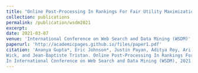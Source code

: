 ```yaml
---
title: "Online Post-Processing In Rankings For Fair Utility Maximization"
collection: publications
permalink: /publication/wsdm2021
excerpt: 
date: 2021-03-07
venue: 'International Conference on Web Search and Data Mining (WSDM)'
paperurl: 'http://academicpages.github.io/files/paper1.pdf'
citation: 'Ananya Gupta*, Eric Johnson*, Justin Payan, Aditya Roy, Ari Kobren, Swetasudha Panda, Michael
Wick, and Jean-Baptiste Tristan. Online Post-Processing In Rankings For Fair Utility Maximization.
In International Conference on Web Search and Data Mining (WSDM), 2021.'
---
```

